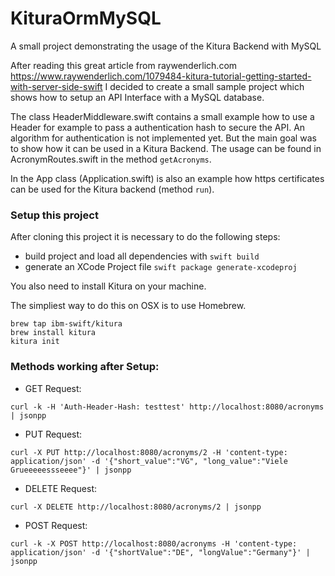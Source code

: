 # KituraOrmMySQL
A small project demonstrating the usage of the Kitura Backend with MySQL

After reading this great article from raywenderlich.com https://www.raywenderlich.com/1079484-kitura-tutorial-getting-started-with-server-side-swift I decided to create a small sample project which shows how to setup an API Interface with a MySQL database. 

The class HeaderMiddleware.swift contains a small example how to use a Header for example to pass a authentication hash to secure the API. An algorithm for authentication is not implemented yet. But the main goal was to show how it can be used in a Kitura Backend. The usage can be found in AcronymRoutes.swift in the method `getAcronyms`. 

In the App class (Application.swift) is also an example how https certificates can be used for the Kitura backend (method `run`). 

### Setup this project

After cloning this project it is necessary to do the following steps:

- build project and load all dependencies with `swift build`
- generate an XCode Project file `swift package generate-xcodeproj`

You also need to install Kitura on your machine. 

The simpliest way to do this on OSX is to use Homebrew.

```
brew tap ibm-swift/kitura
brew install kitura
kitura init
```

### Methods working after Setup:

- GET Request: 

```
curl -k -H 'Auth-Header-Hash: testtest' http://localhost:8080/acronyms | jsonpp
```
- PUT Request: 

```
curl -X PUT http://localhost:8080/acronyms/2 -H 'content-type: application/json' -d '{"short_value":"VG", "long_value":"Viele Grueeeeessseeee"}' | jsonpp
```
- DELETE Request: 

```
curl -X DELETE http://localhost:8080/acronyms/2 | jsonpp
```
- POST Request: 

```
curl -k -X POST http://localhost:8080/acronyms -H 'content-type: application/json' -d '{"shortValue":"DE", "longValue":"Germany"}' | jsonpp
```
